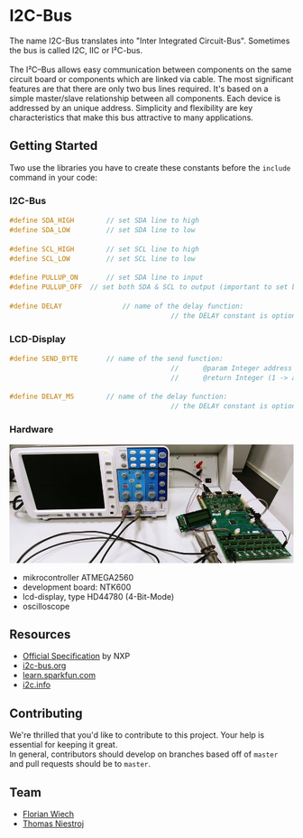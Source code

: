 # I2C-Bus

The name I2C-Bus translates into "Inter Integrated Circuit-Bus". Sometimes the bus is called I2C, IIC or I&sup2;C-bus.
<br><br>
The I&sup2;C–Bus allows easy communication between components on the same circuit board or components which are linked via cable.
The most significant features are that there are only two bus lines required. It's based on a simple master/slave relationship between all components. Each device is addressed by an unique address.
Simplicity and flexibility are key characteristics that make this bus attractive to many applications.

## Getting Started
Two use the libraries you have to create these constants before the `include` command in your code:

### I2C-Bus
```c
#define SDA_HIGH		// set SDA line to high
#define SDA_LOW			// set SDA line to low

#define SCL_HIGH		// set SCL line to high
#define SCL_LOW			// set SCL line to low

#define PULLUP_ON		// set SDA line to input
#define PULLUP_OFF	// set both SDA & SCL to output (important to set both!)

#define DELAY				// name of the delay function:
										// the DELAY constant is optional, if you want to use the <util/delay> library.
```

### LCD-Display
```c
#define SEND_BYTE		// name of the send function:
										//		@param Integer address (8-Bit)
										//		@return Integer (1 -> ack, 0 -> transfer fails)

#define DELAY_MS		// name of the delay function:
										// the DELAY constant is optional, if you want to use the <util/delay> library.
```

### Hardware
![Hardware Setup](assets/hardware_complete.jpg)
* mikrocontroller ATMEGA2560
* development board: NTK600
* lcd-display, type HD44780 (4-Bit-Mode)
* oscilloscope

## Resources

* [Official Specification](https://www.nxp.com/docs/en/user-guide/UM10204.pdf) by NXP
* [i2c-bus.org](https://www.i2c-bus.org/)
* [learn.sparkfun.com](https://learn.sparkfun.com/tutorials/i2c)
* [i2c.info](http://i2c.info/i2c-bus-specification)

## Contributing
We're thrilled that you'd like to contribute to this project. Your help is essential for keeping it great.<br>
In general, contributors should develop on branches based off of `master` and pull requests should be to `master`.

## Team
* [Florian Wiech](https://github.com/florianwiech)
* [Thomas Niestroj](https://github.com/Manorka)
